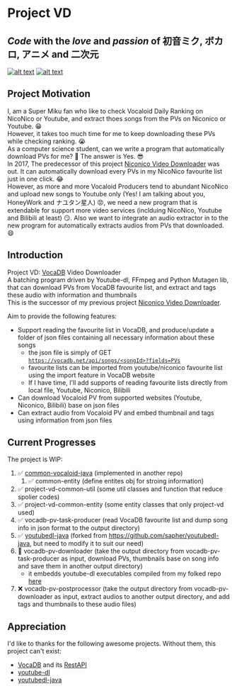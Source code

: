 # Project VD

## *Code* with the _love_ and _passion_ of **初音ミク**, **ボカロ**, **アニメ** and **二次元**

[![alt text](https://i.loli.net/2020/08/13/LcM7GFqzHb2WuoS.png)](https://ec.crypton.co.jp/pages/prod/vocaloid/mikuv4x "初音ミクv4x")
[![alt text](https://upload.wikimedia.org/wikipedia/de/c/ce/NicoNicoDouga-Logo-Vector.svg)](https://www.nicovideo.jp/  "ニコニコ動画")

## Project Motivation

I, am a Super Miku fan who like to check Vocaloid Daily Ranking on NicoNico or Youtube, and extract thoes songs from the PVs on Niconico or Youtube. 😁  
However, it takes too much time for me to keep downloading these PVs while checking ranking. 😭  
As a computer science student, can we write a program that automatically download PVs for me? 🤔
The answer is Yes. 😎  
In 2017, The predecessor of this project [Niconico Video Downloader](https://github.com/CXwudi/Niconico-Video-Downloader) was out. It can automatically download every PVs in my NicoNico favourite list just in one click. 😂  
However, as more and more Vocaloid Producers tend to abundant NicoNico and upload new songs to Youtube only (Yes! I am talking about you, HoneyWork and ナユタン星人) 😡, we need a new program that is extendable for support more video services (inclduing NicoNico, Youtube and Bilibili at least) 😏. Also we want to integrate an audio extractor in to the new program for automatically extracts audios from PVs that downloaded. 😄

## Introduction

Project VD: [VocaDB](https://vocadb.net/) Video Downloader  
A batching program driven by Youtube-dl, FFmpeg and Python Mutagen lib,
that can download PVs from VocaDB favourite list, and extract and tags these audio with information and thumbnails  
This is the successor of my previous project [Niconico Video Downloader](https://github.com/CXwudi/Niconico-Video-Downloader).

Aim to provide the following features:

* Support reading the favourite list in VocaDB, and produce/update a folder of json files containing all necessary information about these songs
  * the json file is simply of GET [`https://vocadb.net/api/songs/<songId>?fields=PVs`](https://vocadb.net/swagger/ui/index#!/SongApi/SongApi_GetById "VocaDB Api Doc")
  * favourite lists can be imported from youtube/niconico favourite list using the import feature in VocaDB website
  * If I have time, I'll add supports of reading favourite lists directly from local file, Youtube, Niconico, Bilibili
* Can download Vocaloid PV from supported websites (Youtube, Niconico, Bilibili) base on json files
* Can extract audio from Vocaloid PV and embed thumbnail and tags using information from json files

## Current Progresses

The project is WIP:

1. ✅ [common-vocaloid-java](https://github.com/CXwudi/common-vocaloid-java) (implemented in another repo)
   1. ✅ common-entity (define entites obj for stroing information)
2. ✅ project-vd-common-util (some util classes and function that reduce spolier codes)
3. ✅ project-vd-common-entity (some entity classes that only project-vd used)
4. ✅ vocadb-pv-task-producer (read VocaDB favourite list and dump song info in json format to the output directory)
5. ✅ [youtubedl-java](https://github.com/CXwudi/youtubedl-java) (forked from <https://github.com/sapher/youtubedl-java>, but need to modify it to suit our need)
6. 🔄 vocadb-pv-downloader (take the output directory from vocadb-pv-task-producer as input, download PVs, thumbnails base on song info and save them in another output directory)
   * it embedds youtube-dl executables compiled from my folked repo [here](https://github.com/CXwudi/youtube-dl-niconico-enhanced)  
7. ❌ vocadb-pv-postprocessor (take the output directory from vocadb-pv-downloader as input, extract audios to another output directory, and add tags and thumbnails to these audio files)

## Appreciation

I'd like to thanks for the following awesome projects.
Without them, this project can't exist:

* [VocaDB](https://github.com/VocaDB/vocadb) and its [RestAPI](https://vocadb.net/swagger/ui/index#/)
* [youtube-dl](https://github.com/ytdl-org/youtube-dl)
* [youtubedl-java](https://github.com/sapher/youtubedl-java)
